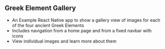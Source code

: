 ## Greek Element Gallery
* An Example React Native app to show a gallery view of images for each of the four ancient Greek Elements
* Includes navigation from a home page and from a fixed navbar with icons
* View individual images and learn more about them

